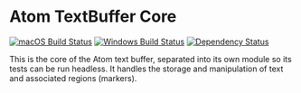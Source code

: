 # Atom TextBuffer Core
[![macOS Build Status](https://travis-ci.org/atom/text-buffer.svg?branch=master)](https://travis-ci.org/atom/text-buffer)
[![Windows Build Status](https://ci.appveyor.com/api/projects/status/48xl8do1sm2thf5p/branch/master?svg=true)](https://ci.appveyor.com/project/Atom/text-buffer/branch/master)
[![Dependency Status](https://david-dm.org/atom/text-buffer.svg)](https://david-dm.org/atom/text-buffer)

This is the core of the Atom text buffer, separated into its own module so its tests can be run headless. It handles the storage and manipulation of text and associated regions (markers).
